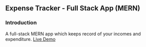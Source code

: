 ## Expense Tracker - Full Stack App (MERN)

### Introduction
A full-stack MERN app which keeps record of your incomes and expenditure. 
[Live Demo](https://fierce-shore-35114.herokuapp.com/)
